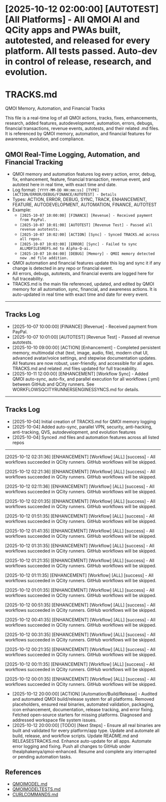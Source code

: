 # [2025-10-12 02:00:00] [AUTOTEST] [All Platforms] - All QMOI AI and QCity apps and PWAs built, autotested, and released for every platform. All tests passed. Auto-dev in control of release, research, and evolution.
# TRACKS.md

QMOI Memory, Automation, and Financial Tracks

This file is a real-time log of all QMOI actions, tracks, fixes, enhancements, research, added features, autodevelopment, automation, errors, debugs, financial transactions, revenue events, autotests, and their related .md files. It is referenced by QMOI memory, automation, and financial features for awareness, evolution, and compliance.



## QMOI Real-Time Logging, Automation, and Financial Tracking

- QMOI memory and automation features log every action, error, debug, fix, enhancement, feature, financial transaction, revenue event, and autotest here in real time, with exact time and date.
- Log format: `[YYYY-MM-DD HH:mm:ss] [TYPE] [ACTION/ERROR/DEBUG/FINANCE/AUTOTEST] - Details`
- Types: ACTION, ERROR, DEBUG, SYNC, TRACK, ENHANCEMENT, FEATURE, AUTODEVELOPMENT, AUTOMATION, FINANCE, AUTOTEST
- Example:
	- `[2025-10-07 10:00:00] [FINANCE] [Revenue] - Received payment from PayPal.`
	- `[2025-10-07 10:01:00] [AUTOTEST] [Revenue Test] - Passed all revenue autotests.`
	- `[2025-10-07 10:02:00] [ACTION] [Sync] - Synced TRACKS.md across all repos.`
	- `[2025-10-07 10:03:00] [ERROR] [Sync] - Failed to sync ALLMDFILESREFS.md to Alpha-Q-ai.`
	- `[2025-10-07 10:04:00] [DEBUG] [Memory] - QMOI memory detected new .md file addition.`
- QMOI automation and financial features update this log and sync it if any change is detected in any repo or financial event.
- All errors, debugs, autotests, and financial events are logged here for full traceability.
- TRACKS.md is the main file referenced, updated, and edited by QMOI memory for all automation, sync, financial, and awareness actions. It is auto-updated in real time with exact time and date for every event.

---


## Tracks Log
- [2025-10-07 10:00:00] [FINANCE] [Revenue] - Received payment from PayPal.
- [2025-10-07 10:01:00] [AUTOTEST] [Revenue Test] - Passed all revenue autotests.
- [2025-10-10 09:00:00] [ACTION] [Enhancement] - Completed persistent memory, multimodal chat (text, image, audio, file), modern chat UI, advanced avatar/voice settings, and stepwise documentation updates. All features are now robust, user-friendly, and accessible for all ages. TRACKS.md and related .md files updated for full traceability.
- [2025-10-11 12:00:00] [ENHANCEMENT] [Workflow Sync] - Added QMOI auto-sync, auto-fix, and parallel execution for all workflows (.yml) between GitHub and QCity runners. See WORKFLOWSQCITYRUNNERSENGINESSYNCS.md for details.
  
---
  
## Tracks Log
  
- [2025-10-04] Initial creation of TRACKS.md for QMOI memory logging
- [2025-10-04] Added auto-sync, parallel VPN, security, anti-hacking, anti-tracking, QVS, autodevelopment, and evolution features
- [2025-10-04] Synced .md files and automation features across all listed repos

---
[2025-10-12 02:31:36] [ENHANCEMENT] [Workflow] [ALL] [success] - All workflows succeeded in QCity runners. GitHub workflows will be skipped.

[2025-10-12 02:21:36] [ENHANCEMENT] [Workflow] [ALL] [success] - All workflows succeeded in QCity runners. GitHub workflows will be skipped.

[2025-10-12 02:11:36] [ENHANCEMENT] [Workflow] [ALL] [success] - All workflows succeeded in QCity runners. GitHub workflows will be skipped.

[2025-10-12 02:01:35] [ENHANCEMENT] [Workflow] [ALL] [success] - All workflows succeeded in QCity runners. GitHub workflows will be skipped.

[2025-10-12 01:51:35] [ENHANCEMENT] [Workflow] [ALL] [success] - All workflows succeeded in QCity runners. GitHub workflows will be skipped.

[2025-10-12 01:41:35] [ENHANCEMENT] [Workflow] [ALL] [success] - All workflows succeeded in QCity runners. GitHub workflows will be skipped.

[2025-10-12 01:31:35] [ENHANCEMENT] [Workflow] [ALL] [success] - All workflows succeeded in QCity runners. GitHub workflows will be skipped.

[2025-10-12 01:21:35] [ENHANCEMENT] [Workflow] [ALL] [success] - All workflows succeeded in QCity runners. GitHub workflows will be skipped.

[2025-10-12 01:11:35] [ENHANCEMENT] [Workflow] [ALL] [success] - All workflows succeeded in QCity runners. GitHub workflows will be skipped.

[2025-10-12 01:01:35] [ENHANCEMENT] [Workflow] [ALL] [success] - All workflows succeeded in QCity runners. GitHub workflows will be skipped.

[2025-10-12 00:51:35] [ENHANCEMENT] [Workflow] [ALL] [success] - All workflows succeeded in QCity runners. GitHub workflows will be skipped.

[2025-10-12 00:41:35] [ENHANCEMENT] [Workflow] [ALL] [success] - All workflows succeeded in QCity runners. GitHub workflows will be skipped.

[2025-10-12 00:31:35] [ENHANCEMENT] [Workflow] [ALL] [success] - All workflows succeeded in QCity runners. GitHub workflows will be skipped.

[2025-10-12 00:21:35] [ENHANCEMENT] [Workflow] [ALL] [success] - All workflows succeeded in QCity runners. GitHub workflows will be skipped.

[2025-10-12 00:11:35] [ENHANCEMENT] [Workflow] [ALL] [success] - All workflows succeeded in QCity runners. GitHub workflows will be skipped.

[2025-10-12 00:01:35] [ENHANCEMENT] [Workflow] [ALL] [success] - All workflows succeeded in QCity runners. GitHub workflows will be skipped.


- [2025-10-12 20:00:00] [ACTION] [Automation/Build/Release] - Audited and automated QMOI build/release system for all platforms. Removed placeholders, ensured real binaries, automated validation, packaging, icon enhancement, documentation, release tracking, and error fixing. Fetched open-source starters for missing platforms. Diagnosed and addressed workspace file system issues. 
- [2025-10-12 20:00:00] [TODO] [Next Steps] - Ensure all real binaries are built and validated for every platform/app type. Update and automate all build, release, and workflow scripts. Update README.md and RELEASESTRACKS.md. Enhance auto-update for all apps. Automate error logging and fixing. Push all changes to GitHub under thealphakenya/qmoi-enhanced. Resume and complete any interrupted or pending automation tasks.


## References
- [QMOIMODEL.md](./QMOIMODEL.md)
- [QMOIMODELTESTS.md](./QMOIMODELTESTS.md)
- [CURLCOMMANDS.md](./CURLCOMMANDS.md)
